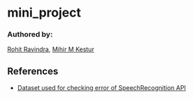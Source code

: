 # mini_project

### Authored by:
[Rohit Ravindra](https://github.com/sir-rohitravindra), [Mihir M Kestur](https://github.com/mihirkestur)

## References
* [Dataset used for checking error of SpeechRecognition API](https://github.com/AI4Bharat/NPTEL2020-Indian-English-Speech-Dataset)